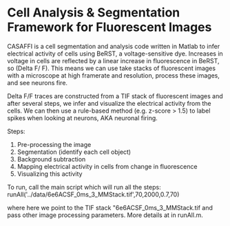 # Cell Analysis & Segmentation Framework for Fluorescent Images

CASAFFI is a cell segmentation and analysis code written in Matlab to infer electrical activity of cells using BeRST, a voltage-sensitive dye.
Increases in voltage in cells are reflected by a linear increase in fluorescence in BeRST, so (Delta F/ F). This means we can use take stacks of fluorescent images with a microscope at high framerate and resolution, process these images, and see neurons fire.


Delta F/F traces are constructed from a TIF stack of fluorescent images and after several steps, we infer and visualize the electrical activity from the cells. We can then use a rule-based method (e.g. z-score > 1.5) to label spikes when looking at neurons, AKA neuronal firing.   


Steps:
1) Pre-processing the image
2) Segmentation (identify each cell object)
3) Background subtraction
4) Mapping electrical activity in cells from change in fluorescence
5) Visualizing this activity




To run, call the main script which will run all the steps: 
runAll('../data/6e6ACSF_0ms_3_MMStack.tif',70,2000,0.7,70)

where here we point to the TIF stack "6e6ACSF_0ms_3_MMStack.tif and pass other image processing parameters. More details at in runAll.m. 
